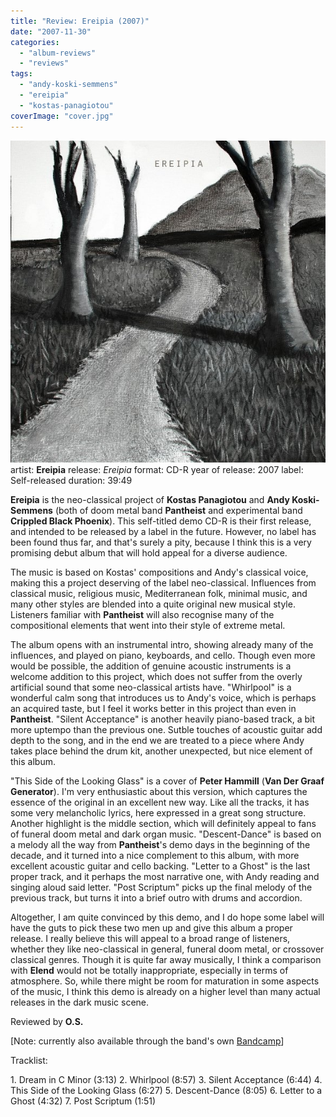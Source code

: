 ```yaml
---
title: "Review: Ereipia (2007)"
date: "2007-11-30"
categories: 
  - "album-reviews"
  - "reviews"
tags: 
  - "andy-koski-semmens"
  - "ereipia"
  - "kostas-panagiotou"
coverImage: "cover.jpg"
---
```


[![](images/cover.jpg "ereipia")](http://www.eveningoflight.nl/wordpress/wp-content/uploads/2007/12/cover.jpg)artist: **Ereipia** release: _Ereipia_ format: CD-R year of release: 2007 label: Self-released duration: 39:49

**Ereipia** is the neo-classical project of **Kostas Panagiotou** and **Andy Koski-Semmens** (both of doom metal band **Pantheist** and experimental band **Crippled Black Phoenix**). This self-titled demo CD-R is their first release, and intended to be released by a label in the future. However, no label has been found thus far, and that's surely a pity, because I think this is a very promising debut album that will hold appeal for a diverse audience.

The music is based on Kostas' compositions and Andy's classical voice, making this a project deserving of the label neo-classical. Influences from classical music, religious music, Mediterranean folk, minimal music, and many other styles are blended into a quite original new musical style. Listeners familiar with **Pantheist** will also recognise many of the compositional elements that went into their style of extreme metal.

The album opens with an instrumental intro, showing already many of the influences, and played on piano, keyboards, and cello. Though even more would be possible, the addition of genuine acoustic instruments is a welcome addition to this project, which does not suffer from the overly artificial sound that some neo-classical artists have. "Whirlpool" is a wonderful calm song that introduces us to Andy's voice, which is perhaps an acquired taste, but I feel it works better in this project than even in **Pantheist**. "Silent Acceptance" is another heavily piano-based track, a bit more uptempo than the previous one. Sutble touches of acoustic guitar add depth to the song, and in the end we are treated to a piece where Andy takes place behind the drum kit, another unexpected, but nice element of this album.

"This Side of the Looking Glass" is a cover of **Peter Hammill** (**Van Der Graaf Generator**). I'm very enthusiastic about this version, which captures the essence of the original in an excellent new way. Like all the tracks, it has some very melancholic lyrics, here expressed in a great song structure. Another highlight is the middle section, which will definitely appeal to fans of funeral doom metal and dark organ music. "Descent-Dance" is based on a melody all the way from **Pantheist**'s demo days in the beginning of the decade, and it turned into a nice complement to this album, with more excellent acoustic guitar and cello backing. "Letter to a Ghost" is the last proper track, and it perhaps the most narrative one, with Andy reading and singing aloud said letter. "Post Scriptum" picks up the final melody of the previous track, but turns it into a brief outro with drums and accordion.

Altogether, I am quite convinced by this demo, and I do hope some label will have the guts to pick these two men up and give this album a proper release. I really believe this will appeal to a broad range of listeners, whether they like neo-classical in general, funeral doom metal, or crossover classical genres. Though it is quite far away musically, I think a comparison with **Elend** would not be totally inappropriate, especially in terms of atmosphere. So, while there might be room for maturation in some aspects of the music, I think this demo is already on a higher level than many actual releases in the dark music scene.

Reviewed by **O.S.**

\[Note: currently also available through the band's own [Bandcamp](http://ereipia.bandcamp.com/album/ereipia)\]

Tracklist:

1\. Dream in C Minor (3:13) 2. Whirlpool (8:57) 3. Silent Acceptance (6:44) 4. This Side of the Looking Glass (6:27) 5. Descent-Dance (8:05) 6. Letter to a Ghost (4:32) 7. Post Scriptum (1:51)
